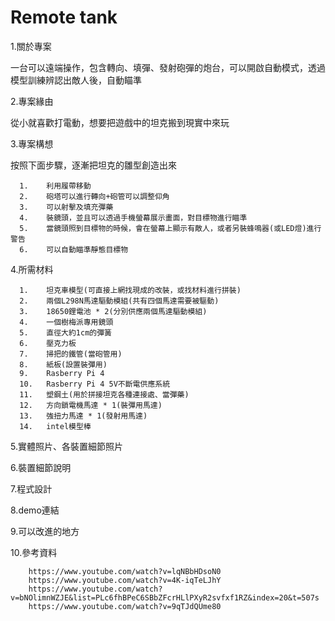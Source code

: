 # Remote tank

1.關於專案

一台可以遠端操作，包含轉向、填彈、發射砲彈的炮台，可以開啟自動模式，透過模型訓練辨認出敵人後，自動瞄準

2.專案緣由

從小就喜歡打電動，想要把遊戲中的坦克搬到現實中來玩

3.專案構想

按照下面步驟，逐漸把坦克的雛型創造出來

      1.	利用履帶移動
      2.	砲塔可以進行轉向+砲管可以調整仰角
      3.	可以射擊及填充彈藥
      4.	裝鏡頭，並且可以透過手機螢幕展示畫面，對目標物進行瞄準
      5.	當鏡頭照到目標物的時候，會在螢幕上顯示有敵人，或者另裝蜂鳴器(或LED燈)進行警告
      6.	可以自動瞄準靜態目標物

4.所需材料

      1.	坦克車模型(可直接上網找現成的改裝，或找材料進行拼裝)
      2.	兩個L298N馬達驅動模組(共有四個馬達需要被驅動)
      3.	18650鋰電池 * 2(分別供應兩個馬達驅動模組)
      4.	一個樹梅派專用鏡頭
      5.	直徑大約1cm的彈簧
      6.	壓克力板
      7.	掃把的鐵管(當砲管用)
      8.	紙板(設置裝彈用)
      9.	Rasberry Pi 4
      10.	Rasberry Pi 4 5V不斷電供應系統
      11.	塑鋼土(用於拼接坦克各種連接處、當彈藥)
      12.	方向鎖電機馬達 * 1(裝彈用馬達)
      13.	強扭力馬達 * 1(發射用馬達)
      14.	intel模型棒

5.實體照片、各裝置細節照片

6.裝置細節說明

7.程式設計

8.demo連結

9.可以改進的地方

10.參考資料

        https://www.youtube.com/watch?v=lqNBbHDsoN0
        https://www.youtube.com/watch?v=4K-iqTeLJhY
        https://www.youtube.com/watch?v=bNOlimnWZJE&list=PLc6fhBPeC6SBbZFcrHLlPXyR2svfxf1RZ&index=20&t=507s
        https://www.youtube.com/watch?v=9qTJdQUme80
